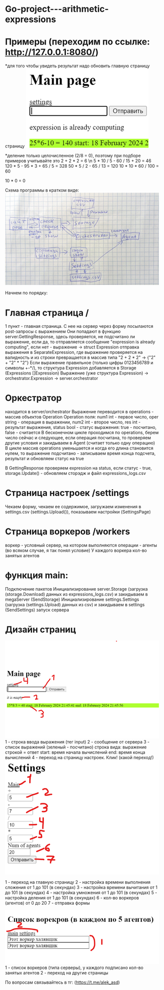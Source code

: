# Go-project---arithmetic-expressions
# Примеры (переходим по ссылке: http://127.0.0.1:8080/)
*для того чтобы увидеть результат надо обновить главную страницу страницу
![example](https://github.com/alek-pc/Go-project---arithmetic-expressions/blob/main/src/example.png)

*деление только целочисленное (2/8 = 0), поэтому при подборе примеров учитывайте это
2 + 2 * 2 = 6 \n
5 * 10 / 5 - 60 / 15 + 20 = 46
120 * 5 - 95 * 3 + 65 / 5 = 328
50 * 5 / 2 - 65 / 13 = 120
10 * 10 * 60 / 100 = 60 

10 * 0 = 0 

Схема программы в кратком виде:
![scheme](https://github.com/alek-pc/Go-project---arithmetic-expressions/blob/main/src/Scheme.jpg)

Начнем по порядку:
# Главная страница /
1 пункт - главная страница. С нее на сервер через форму посылаются post-запросы с выражением
Они попадают в функцию server.GettingResponse, здесь проверяется, не подсчитано ли выражение, если да, то отправляется сообщение "expression is already computing", если нет - выражение -> struct Expression отправка выражения в SeparateExpression, где выражение проверяется на валидность и из строки превращается в массив типа "2 + 2 * 2" -> {"2" + "2" * "2"}
Если выражение правильное (только цифры 0123456789 и символы +-*/), то структура Expression добавляется в Storage (Expressions []Expression)
Выражение (уже структура Expression) -> orchestrator.Expression -> server.orchestrator

# Оркестратор
находится в server/orchestrator
Выражение переводится в operations - массив объектов Operation
Operation поля: num1 int - первое число, oper string - операция в выражении, num2 int - второе число, res int - результат выражения, status bool - статус выражения: true - посчитано, false - считается
В бесконечном цикле проходимся по operations, берем число сейчас и следующее, если операция посчитана, то проверяем другие условия и закидываем в Agent (считает только одну операцию)
В цикле массив operations уменьшается и когда его длина становится нулем, то выражение подсчитано - записываем время конца подсчета, результат и обновляем статус на true

В GettingResponse проверяем expression на status, если статус - true, storage.Update() - обновляем сторэдж и файл expressions_logs.csv

#  Страница настроек /settings
Чекаем форму, чекаем ее содержимое, загружаем изменения в settings.csv (settings.Upload()), показываем настройки (SettingsPage)

# Страница воркеров /workers
воркер - условный сервер, на котором выполняются операции - агенты (во всяком случае, я так понял условие)
У каждого воркера кол-во занятых агентов

# функция main:
Подключение пакетов
Инициализирование server.Storage (загрузка (storage.Download) данных из expressions_logs.csv) и закидываем в megaServer (SendStorage)
Инициализирование settings.Settings (загрузка (settings.Upload) данных из csv) и закидываем в settings (SendSettings)
запуск сервера


# Дизайн страниц
![MainPage](https://github.com/alek-pc/Go-project---arithmetic-expressions/blob/main/src/Main%20page%20design.png)
1 - строка ввода выражения (тег input)
2 - сообщение от сервера
3 - список выражений (зеленый - посчитано) строка вида: выражение строкой = ответ start: время начала вычислений end: время конца вычислений
4 - переход на страницу настроек. Клик!
(какой переход!)
![Settings page](https://github.com/alek-pc/Go-project---arithmetic-expressions/blob/main/src/settings%20page%20design.png)

1 - переход на главную страницу
2 - настройка времени выполнения сложения от 1 до 101 (в секундах)
3 - настройка времени вычитания от 1 до 101 (в секундах)
4 - настройка умножения от 1 до 101 (в секундах)
5 - настройка деления от 1 до 101 (в секундах)
6 - кол-во воркеров (агентов) от 0 до 20
7 - отправка формы


![workers page](https://github.com/alek-pc/Go-project---arithmetic-expressions/blob/main/src/workers_page.png)
1 - список воркеров (типа серверы), у каждого подписано кол-во занятых агентов
2 - переход на другие страницы

По вопросам связывайтесь в тг: (https://t.me/alek_asd)



